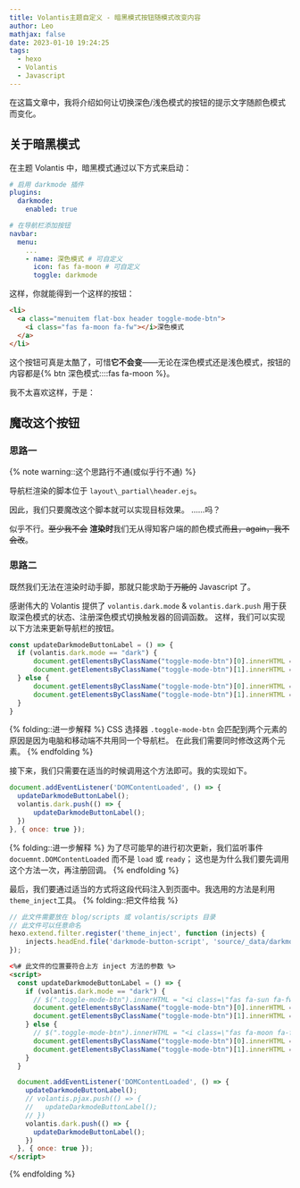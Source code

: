 ```yaml
---
title: Volantis主题自定义 - 暗黑模式按钮随模式改变内容
author: Leo
mathjax: false
date: 2023-01-10 19:24:25
tags:
  - hexo
  - Volantis
  - Javascript
---
```


在这篇文章中，我将介绍如何让切换深色/浅色模式的按钮的提示文字随颜色模式而变化。

<!-- more -->

## 关于暗黑模式
在主题 Volantis 中，暗黑模式通过以下方式来启动：

```yaml _config.volantis.yaml
# 启用 darkmode 插件
plugins:
  darkmode:
    enabled: true

# 在导航栏添加按钮
navbar:
  menu:
    ...
    - name: 深色模式 # 可自定义
      icon: fas fa-moon # 可自定义
      toggle: darkmode
```

这样，你就能得到一个这样的按钮：
```html
<li>
  <a class="menuitem flat-box header toggle-mode-btn">
    <i class="fas fa-moon fa-fw"></i>深色模式
  </a>
</li>
```
这个按钮可真是太酷了，可惜**它不会变**——无论在深色模式还是浅色模式，按钮的内容都是{% btn 深色模式::::fas fa-moon %}。

我不太喜欢这样，于是：

## 魔改这个按钮
### 思路一
{% note warning::这个思路行不通(或似乎行不通) %}

导航栏渲染的脚本位于 `layout\_partial\header.ejs`。

因此，我们只要魔改这个脚本就可以实现目标效果。
……吗？

似乎不行。~~至少我不会~~
**渲染时**我们无从得知客户端的颜色模式~~而且，again，我不会改~~。

### 思路二
既然我们无法在渲染时动手脚，那就只能求助于~~万能的~~ Javascript 了。

感谢伟大的 Volantis 提供了 `volantis.dark.mode` & `volantis.dark.push` 用于获取深色模式的状态、注册深色模式切换触发器的回调函数。
这样，我们可以实现以下方法来更新导航栏的按钮。
```javascript
const updateDarkmodeButtonLabel = () => {
  if (volantis.dark.mode == "dark") {
      document.getElementsByClassName("toggle-mode-btn")[0].innerHTML = "<i class=\"fas fa-sun fa-fw\"></i>浅色模式";
      document.getElementsByClassName("toggle-mode-btn")[1].innerHTML = "<i class=\"fas fa-sun fa-fw\"></i>浅色模式";
  } else {
      document.getElementsByClassName("toggle-mode-btn")[0].innerHTML = "<i class=\"fas fa-moon fa-fw\"></i>深色模式";
      document.getElementsByClassName("toggle-mode-btn")[1].innerHTML = "<i class=\"fas fa-moon fa-fw\"></i>深色模式";
  }
}
```
{% folding::进一步解释 %}
CSS 选择器 `.toggle-mode-btn` 会匹配到两个元素的原因是因为电脑和移动端不共用同一个导航栏。
在此我们需要同时修改这两个元素。
{% endfolding %}

接下来，我们只需要在适当的时候调用这个方法即可。我的实现如下。
```javascript
document.addEventListener('DOMContentLoaded', () => {
  updateDarkmodeButtonLabel();
  volantis.dark.push(() => {
      updateDarkmodeButtonLabel();
  })
}, { once: true });
```
{% folding::进一步解释 %}
为了尽可能早的进行初次更新，我们监听事件 `docuemnt.DOMContentLoaded` 而不是 `load` 或 `ready`；
这也是为什么我们要先调用这个方法一次，再注册回调。
{% endfolding %}

最后，我们要通过适当的方式将这段代码注入到页面中。我选用的方法是利用 `theme_inject`工具。
{% folding::把文件给我 %}
```javascript scripts/inject.js
// 此文件需要放在 blog/scripts 或 volantis/scripts 目录
// 此文件可以任意命名
hexo.extend.filter.register('theme_inject', function (injects) {
    injects.headEnd.file('darkmode-button-script', 'source/_data/darkmode-button.ejs');
});
```

```html source/_data/darkmode-button.ejs
<%# 此文件的位置要符合上方 inject 方法的参数 %>
<script>
  const updateDarkmodeButtonLabel = () => {
    if (volantis.dark.mode == "dark") {
      // $(".toggle-mode-btn").innerHTML = "<i class=\"fas fa-sun fa-fw\"></i>浅色模式";
      document.getElementsByClassName("toggle-mode-btn")[0].innerHTML = "<i class=\"fas fa-sun fa-fw\"></i>浅色模式";
      document.getElementsByClassName("toggle-mode-btn")[1].innerHTML = "<i class=\"fas fa-sun fa-fw\"></i>浅色模式";
    } else {
      // $(".toggle-mode-btn").innerHTML = "<i class=\"fas fa-moon fa-fw\"></i>深色模式";
      document.getElementsByClassName("toggle-mode-btn")[0].innerHTML = "<i class=\"fas fa-moon fa-fw\"></i>深色模式";
      document.getElementsByClassName("toggle-mode-btn")[1].innerHTML = "<i class=\"fas fa-moon fa-fw\"></i>深色模式";
    }
  }

  document.addEventListener('DOMContentLoaded', () => {
    updateDarkmodeButtonLabel();
    // volantis.pjax.push(() => {
    //   updateDarkmodeButtonLabel();
    // })
    volantis.dark.push(() => {
      updateDarkmodeButtonLabel();
    })
  }, { once: true });
</script>
```
{% endfolding %}